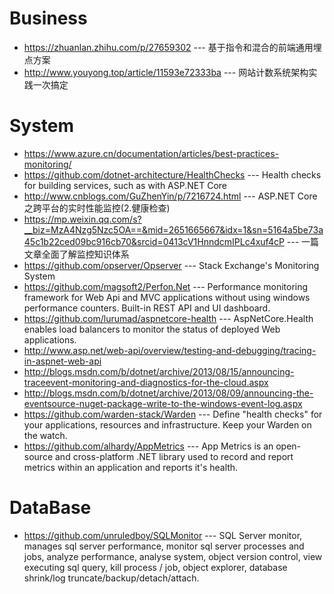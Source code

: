 # Business
- https://zhuanlan.zhihu.com/p/27659302 --- 基于指令和混合的前端通用埋点方案
- http://www.youyong.top/article/11593e72333ba --- 网站计数系统架构实践一次搞定
# System
* https://www.azure.cn/documentation/articles/best-practices-monitoring/
* https://github.com/dotnet-architecture/HealthChecks --- Health checks for building services, such as with ASP.NET Core 
* http://www.cnblogs.com/GuZhenYin/p/7216724.html --- ASP.NET Core之跨平台的实时性能监控(2.健康检查) 
* https://mp.weixin.qq.com/s?__biz=MzA4Nzg5Nzc5OA==&mid=2651665667&idx=1&sn=5164a5be73a45c1b22ced09bc916cb70&srcid=0413cV1HnndcmIPLc4xuf4cP --- 一篇文章全面了解监控知识体系 
* https://github.com/opserver/Opserver --- Stack Exchange's Monitoring System 
* https://github.com/magsoft2/Perfon.Net --- Performance monitoring framework for Web Api and MVC applications without using windows performance counters. Built-in REST API and UI dashboard. 
* https://github.com/lurumad/aspnetcore-health --- AspNetCore.Health enables load balancers to monitor the status of deployed Web applications. 
* http://www.asp.net/web-api/overview/testing-and-debugging/tracing-in-aspnet-web-api
* http://blogs.msdn.com/b/dotnet/archive/2013/08/15/announcing-traceevent-monitoring-and-diagnostics-for-the-cloud.aspx
* http://blogs.msdn.com/b/dotnet/archive/2013/08/09/announcing-the-eventsource-nuget-package-write-to-the-windows-event-log.aspx
* https://github.com/warden-stack/Warden --- Define "health checks" for your applications, resources and infrastructure. Keep your Warden on the watch. 
* https://github.com/alhardy/AppMetrics --- App Metrics is an open-source and cross-platform .NET library used to record and report metrics within an application and reports it's health. 
# DataBase 
  - https://github.com/unruledboy/SQLMonitor --- 	SQL Server monitor, manages sql server performance, monitor sql server processes and jobs, analyze performance, analyse system, object version control, view executing sql query, kill process / job, object explorer, database shrink/log truncate/backup/detach/attach. 

